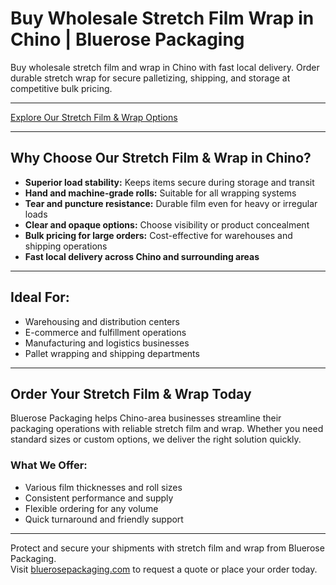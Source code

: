 # Buy Wholesale Stretch Film Wrap in Chino | Bluerose Packaging

Buy wholesale stretch film and wrap in Chino with fast local delivery. Order durable stretch wrap for secure palletizing, shipping, and storage at competitive bulk pricing.

---

[Explore Our Stretch Film & Wrap Options](https://www.bluerosepackaging.com/product-category/stock-products/stretch-film-stretch-wrap/)

---

## Why Choose Our Stretch Film & Wrap in Chino?

- **Superior load stability:** Keeps items secure during storage and transit  
- **Hand and machine-grade rolls:** Suitable for all wrapping systems  
- **Tear and puncture resistance:** Durable film even for heavy or irregular loads  
- **Clear and opaque options:** Choose visibility or product concealment  
- **Bulk pricing for large orders:** Cost-effective for warehouses and shipping operations  
- **Fast local delivery across Chino and surrounding areas**

---

## Ideal For:

- Warehousing and distribution centers  
- E-commerce and fulfillment operations  
- Manufacturing and logistics businesses  
- Pallet wrapping and shipping departments  

---

## Order Your Stretch Film & Wrap Today

Bluerose Packaging helps Chino-area businesses streamline their packaging operations with reliable stretch film and wrap. Whether you need standard sizes or custom options, we deliver the right solution quickly.

### What We Offer:

- Various film thicknesses and roll sizes  
- Consistent performance and supply  
- Flexible ordering for any volume  
- Quick turnaround and friendly support  

---

Protect and secure your shipments with stretch film and wrap from Bluerose Packaging.  
Visit [bluerosepackaging.com](https://www.bluerosepackaging.com) to request a quote or place your order today.

